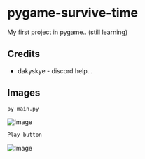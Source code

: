 # pygame-survive-time
My first project in pygame.. (still learning)

## Credits
- dakyskye - discord help...

## Images
```bash
py main.py
```
![Image](https://i.ibb.co/tpR76C3/setup-1.png)

```bash
Play button
```
![Image](https://i.ibb.co/HGR8FMV/setup-2.png)
